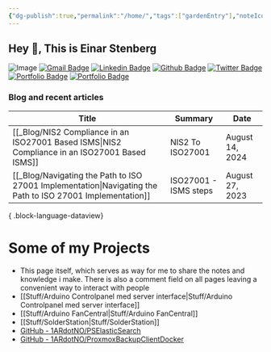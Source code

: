 ```yaml
---
{"dg-publish":true,"permalink":"/home/","tags":["gardenEntry"],"noteIcon":"1","created":"2024-02-27T15:20:40.011+01:00","updated":"2024-07-01T09:13:37.910+02:00"}
---
```

 
## Hey 👋, This is Einar Stenberg

![Image](/img/user/attachments/Image.jpg)
[![Gmail Badge](https://img.shields.io/badge/-einar@stenberg.cloud-c14438?style=flat&logo=Gmail&logoColor=white&link=mailto:einar@stenberg.cloud)](mailto:einar@stenberg.cloud) 
[![Linkedin Badge](https://img.shields.io/badge/-einarstenberg-0072b1?style=flat&logo=Linkedin&logoColor=white&link=https://www.linkedin.com/in/einarstenberg/)](https://www.linkedin.com/in/einarstenberg/) [![Github Badge](https://img.shields.io/badge/-1ARdotNO-grey?style=flat&logo=github&logoColor=white&link=https://github.com/1ARdotNO/)](https://www.github.com/1ARdotNO/) [![Twitter Badge](https://img.shields.io/badge/-@einarstenberg-00acee?style=flat&logo=twitter&logoColor=white&link=https://twitter.com/@einarstenberg/)](https://www.twitter.com/@einarstenberg/) 
[![Portfolio Badge](https://img.shields.io/badge/Stackexchange-web-blue?style=flat&link=https://stackoverflow.com/users/17973281/1ar)](https://stackoverflow.com/users/17973281/1ar)
[![Portfolio Badge](https://img.shields.io/badge/ISO27001%20Lead%20Implementer-certification-blue?style=flat&link=https://www.credly.com/users/einar-stenberg.1bea4ba6)](https://www.credly.com/users/einar-stenberg.1bea4ba6)

### Blog and recent articles

| Title                                                                                                         | Summary               | Date            |
| ------------------------------------------------------------------------------------------------------------- | --------------------- | --------------- |
| [[_Blog/NIS2 Compliance in an ISO27001 Based ISMS\|NIS2 Compliance in an ISO27001 Based ISMS]]             | NIS2 To ISO27001      | August 14, 2024 |
| [[_Blog/Navigating the Path to ISO 27001 Implementation\|Navigating the Path to ISO 27001 Implementation]] | ISO27001 - ISMS steps | August 27, 2023 |

{ .block-language-dataview}





# Some of my Projects
- This page itself, which serves as way for me to share the notes and knowledge i make.
  There is also a comment field on all pages leaving a convenient way to interact with people
- [[Stuff/Arduino Controlpanel med server interface\|Stuff/Arduino Controlpanel med server interface]]
- [[Stuff/Arduino FanCentral\|Stuff/Arduino FanCentral]]
- [[Stuff/SolderStation\|Stuff/SolderStation]]
- [GitHub - 1ARdotNO/PSElasticSearch](https://github.com/1ARdotNO/PSElasticSearch)
- [GitHub - 1ARdotNO/ProxmoxBackupClientDocker](https://github.com/1ARdotNO/ProxmoxBackupClientDocker)

